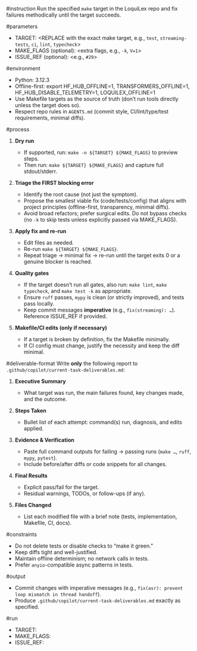 #instruction
Run the specified `make` target in the LoquiLex repo and fix failures methodically until the target succeeds.

#parameters
- TARGET: <REPLACE with the exact make target, e.g., `test`, `streaming-tests`, `ci`, `lint`, `typecheck`>
- MAKE_FLAGS (optional): <extra flags, e.g., `-k`, `V=1`>
- ISSUE_REF (optional): <e.g., `#29`>

#environment
- Python: 3.12.3
- Offline-first: export HF_HUB_OFFLINE=1, TRANSFORMERS_OFFLINE=1, HF_HUB_DISABLE_TELEMETRY=1, LOQUILEX_OFFLINE=1
- Use Makefile targets as the source of truth (don’t run tools directly unless the target does so).
- Respect repo rules in `AGENTS.md` (commit style, CI/lint/type/test requirements, minimal diffs).

#process
1. **Dry run**
   - If supported, run: `make -n ${TARGET} ${MAKE_FLAGS}` to preview steps.
   - Then run: `make ${TARGET} ${MAKE_FLAGS}` and capture full stdout/stderr.

2. **Triage the FIRST blocking error**
   - Identify the root cause (not just the symptom).
   - Propose the smallest viable fix (code/tests/config) that aligns with project principles (offline-first, transparency, minimal diffs).
   - Avoid broad refactors; prefer surgical edits. Do not bypass checks (no `-k` to skip tests unless explicitly passed via MAKE_FLAGS).

3. **Apply fix and re-run**
   - Edit files as needed.
   - Re-run `make ${TARGET} ${MAKE_FLAGS}`.
   - Repeat triage → minimal fix → re-run until the target exits 0 or a genuine blocker is reached.

4. **Quality gates**
   - If the target doesn’t run all gates, also run: `make lint`, `make typecheck`, and `make test -k` as appropriate.
   - Ensure `ruff` passes, `mypy` is clean (or strictly improved), and tests pass locally.
   - Keep commit messages **imperative** (e.g., `fix(streaming): …`). Reference ISSUE_REF if provided.

5. **Makefile/CI edits (only if necessary)**
   - If a target is broken by definition, fix the Makefile minimally.
   - If CI config must change, justify the necessity and keep the diff minimal.

#deliverable-format
Write **only** the following report to `.github/copilot/current-task-deliverables.md`:

1. **Executive Summary**
   - What target was run, the main failures found, key changes made, and the outcome.

2. **Steps Taken**
   - Bullet list of each attempt: command(s) run, diagnosis, and edits applied.

3. **Evidence & Verification**
   - Paste full command outputs for failing → passing runs (`make …`, `ruff`, `mypy`, `pytest`).
   - Include before/after diffs or code snippets for all changes.

4. **Final Results**
   - Explicit pass/fail for the target.
   - Residual warnings, TODOs, or follow-ups (if any).

5. **Files Changed**
   - List each modified file with a brief note (tests, implementation, Makefile, CI, docs).

#constraints
- Do not delete tests or disable checks to “make it green.”
- Keep diffs tight and well-justified.
- Maintain offline determinism; no network calls in tests.
- Prefer `anyio`-compatible async patterns in tests.

#output
- Commit changes with imperative messages (e.g., `fix(asr): prevent loop mismatch in thread handoff`).
- Produce `.github/copilot/current-task-deliverables.md` exactly as specified.

#run
- TARGET: <FILL>
- MAKE_FLAGS: <optional>
- ISSUE_REF: <optional>
